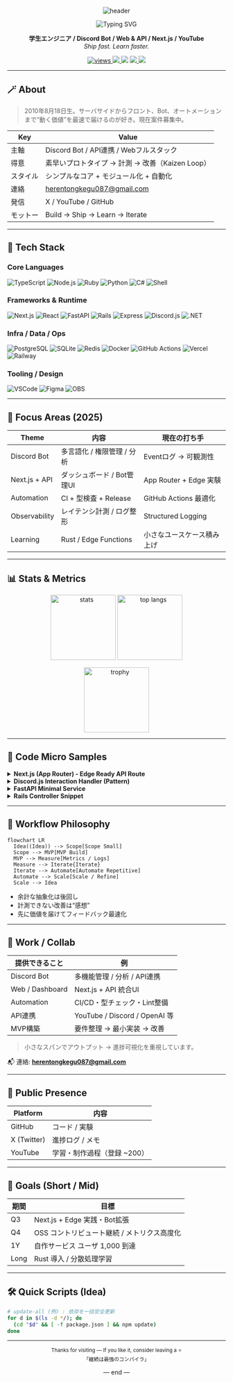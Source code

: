 <!--
README Styling Guide:
- 余計な外部リクエストが多いと読み込みが重くなるので必要に応じてコメントアウトして調整してください。
- SVGバナーやアニメーションは自作して差し替え可能です。
-->

<p align="center">
  <!-- Hero Banner (差し替え推奨) -->
  <img src="https://capsule-render.vercel.app/api?type=wave&color=0:4f46e5,100:9333ea&height=190&section=header&text=tanahiro2010&fontColor=ffffff&fontSize=60&animation=fadeIn&fontAlignY=35" alt="header" />
</p>

<p align="center">
  <img 
    src="https://readme-typing-svg.demolab.com?font=Fira+Code&duration=2500&pause=900&repeat=true&color=8B5CF6&center=true&vCenter=true&width=600&height=50&lines=%F0%9F%91%8B+Student+Engineer;Discord+Bots+%2B+Next.js+%2B+APIs;Build+%E2%86%92+Ship+%E2%86%92+Learn+%E2%86%92+Repeat" 
    alt="Typing SVG" />
</p>

<p align="center">
  <strong>学生エンジニア / Discord Bot / Web & API / Next.js / YouTube</strong><br/>
  <em>Ship fast. Learn faster.</em>
</p>

<p align="center">
  <a href="https://github.com/tanahiro2010">
    <img src="https://komarev.com/ghpvc/?username=tanahiro2010&style=flat&color=8b5cf6" alt="views" />
  </a>
  <a href="https://github.com/tanahiro2010?tab=followers">
    <img src="https://img.shields.io/github/followers/tanahiro2010?style=flat&label=Followers&color=6366f1" />
  </a>
  <!-- YouTube Channel ID に差し替え -->
  <img src="https://img.shields.io/badge/YouTube-~200_subs-ff0033?logo=youtube&logoColor=white" />
  <a href="https://x.com/tanahiro2010">
    <img src="https://img.shields.io/twitter/follow/tanahiro2010?style=flat&logo=x&color=0f1419" />
  </a>
  <img src="https://img.shields.io/badge/Status-Open%20for%20Work-10b981?style=flat&logo=rocket" />
</p>

---

## 🪄 About

> 2010年8月18日生。サーバサイドからフロント、Bot、オートメーションまで“動く価値”を最速で届けるのが好き。現在案件募集中。

| Key | Value |
|-----|-------|
| 主軸 | Discord Bot / API連携 / Webフルスタック |
| 得意 | 素早いプロトタイプ → 計測 → 改善（Kaizen Loop） |
| スタイル | シンプルなコア + モジュール化 + 自動化 |
| 連絡 | herentongkegu087@gmail.com |
| 発信 | X / YouTube / GitHub |
| モットー | Build → Ship → Learn → Iterate |

---

## 🧰 Tech Stack

### Core Languages
![TypeScript](https://img.shields.io/badge/TypeScript-3178C6?logo=typescript&logoColor=white)
![Node.js](https://img.shields.io/badge/Node.js-339933?logo=node.js&logoColor=white)
![Ruby](https://img.shields.io/badge/Ruby-CC342D?logo=ruby&logoColor=white)
![Python](https://img.shields.io/badge/Python-3776AB?logo=python&logoColor=white)
![C#](https://img.shields.io/badge/C%23-239120?logo=csharp&logoColor=white)
![Shell](https://img.shields.io/badge/Shell-4EAA25?logo=gnu-bash&logoColor=white)

### Frameworks & Runtime
![Next.js](https://img.shields.io/badge/Next.js-000000?logo=nextdotjs&logoColor=white)
![React](https://img.shields.io/badge/React-0d87c9?logo=react&logoColor=white)
![FastAPI](https://img.shields.io/badge/FastAPI-009688?logo=fastapi&logoColor=white)
![Rails](https://img.shields.io/badge/Rails-D30001?logo=rubyonrails&logoColor=white)
![Express](https://img.shields.io/badge/Express-444?logo=express&logoColor=white)
![Discord.js](https://img.shields.io/badge/discord.js-5865F2?logo=discord&logoColor=white)
![.NET](https://img.shields.io/badge/.NET-512BD4?logo=dotnet&logoColor=white)

### Infra / Data / Ops
![PostgreSQL](https://img.shields.io/badge/PostgreSQL-4169e1?logo=postgresql&logoColor=white)
![SQLite](https://img.shields.io/badge/SQLite-07405E?logo=sqlite&logoColor=white)
![Redis](https://img.shields.io/badge/Redis-DC382D?logo=redis&logoColor=white)
![Docker](https://img.shields.io/badge/Docker-2496ED?logo=docker&logoColor=white)
![GitHub Actions](https://img.shields.io/badge/GitHub_Actions-2671E5?logo=githubactions&logoColor=white)
![Vercel](https://img.shields.io/badge/Vercel-111111?logo=vercel&logoColor=white)
![Railway](https://img.shields.io/badge/Railway-0B0D15?logo=railway&logoColor=white)

### Tooling / Design
![VSCode](https://img.shields.io/badge/VS%20Code-007ACC?logo=visualstudiocode&logoColor=white)
![Figma](https://img.shields.io/badge/Figma-0AC97F?logo=figma&logoColor=white)
![OBS](https://img.shields.io/badge/OBS-302E31?logo=obsstudio&logoColor=white)

---

## 🔭 Focus Areas (2025)

| Theme | 内容 | 現在の打ち手 |
|-------|------|-------------|
| Discord Bot | 多言語化 / 権限管理 / 分析 | Eventログ → 可観測性 |
| Next.js + API | ダッシュボード / Bot管理UI | App Router + Edge 実験 |
| Automation | CI + 型検査 + Release | GitHub Actions 最適化 |
| Observability | レイテンシ計測 / ログ整形 | Structured Logging |
| Learning | Rust / Edge Functions | 小さなユースケース積み上げ |

---

## 📊 Stats & Metrics

<p align="center">
  <img height="150" src="https://github-readme-stats.vercel.app/api?username=tanahiro2010&show_icons=true&theme=tokyonight&hide_border=true&count_private=true" alt="stats" />
  <img height="150" src="https://github-readme-stats.vercel.app/api/top-langs/?username=tanahiro2010&layout=compact&theme=tokyonight&hide_border=true&langs_count=8" alt="top langs" />
</p>

<p align="center">
  <img height="150" src="https://github-profile-trophy.vercel.app/?username=tanahiro2010&theme=onedark&no-bg=true&no-frame=true&column=6" alt="trophy" />
</p>

<!-- 負荷軽減のため必要ならコメントアウト:
<p align="center">
  <img src="https://github-readme-activity-graph.vercel.app/graph?username=tanahiro2010&theme=tokyo-night&hide_border=true" alt="activity graph" />
</p>
-->

---

## 🧪 Code Micro Samples

<details>
<summary><strong>Next.js (App Router) - Edge Ready API Route</strong></summary>

```ts
// app/api/health/route.ts
export const runtime = 'edge';

export async function GET() {
  return new Response(JSON.stringify({ status: 'ok', time: Date.now() }), {
    headers: { 'Content-Type': 'application/json' }
  });
}
```
</details>

<details>
<summary><strong>Discord.js Interaction Handler (Pattern)</strong></summary>

```ts
import { ChatInputCommandInteraction } from 'discord.js';

export async function handlePing(interaction: ChatInputCommandInteraction) {
  const started = performance.now();
  await interaction.reply({ content: '🏓 Pong!', ephemeral: true });
  const ms = performance.now() - started;
  console.log('[PING]', ms.toFixed(2), 'ms');
}
```
</details>

<details>
<summary><strong>FastAPI Minimal Service</strong></summary>

```python
from fastapi import FastAPI
app = FastAPI()

@app.get("/metrics")
def metrics():
    return {"uptime_sec": 1234, "version": "0.1.0"}
```
</details>

<details>
<summary><strong>Rails Controller Snippet</strong></summary>

```ruby
class HealthController < ApplicationController
  def index
    render json: { ok: true, time: Time.now.utc.iso8601 }
  end
end
```
</details>

---

## 🔄 Workflow Philosophy

```mermaid
flowchart LR
  Idea((Idea)) --> Scope[Scope Small]
  Scope --> MVP[MVP Build]
  MVP --> Measure[Metrics / Logs]
  Measure --> Iterate{Iterate}
  Iterate --> Automate[Automate Repetitive]
  Automate --> Scale[Scale / Refine]
  Scale --> Idea
```

- 余計な抽象化は後回し
- 計測できない改善は“感想”
- 先に価値を届けてフィードバック最速化

---

## 🤝 Work / Collab

| 提供できること | 例 |
|----------------|----|
| Discord Bot | 多機能管理 / 分析 / API連携 |
| Web / Dashboard | Next.js + API 統合UI |
| Automation | CI/CD・型チェック・Lint整備 |
| API連携 | YouTube / Discord / OpenAI 等 |
| MVP構築 | 要件整理 → 最小実装 → 改善 |

> 小さなスパンでアウトプット → 進捗可視化を重視しています。

📬 連絡: **herentongkegu087@gmail.com**

---

## 📡 Public Presence

| Platform | 内容 |
|----------|------|
| GitHub | コード / 実験 |
| X (Twitter) | 進捗ログ / メモ |
| YouTube | 学習・制作過程（登録 ~200） |

---

## 🎯 Goals (Short / Mid)

| 期間 | 目標 |
|------|------|
| Q3 | Next.js + Edge 実践・Bot拡張 |
| Q4 | OSS コントリビュート継続 / メトリクス高度化 |
| 1Y | 自作サービス ユーザ 1,000 到達 |
| Long | Rust 導入 / 分散処理学習 |

---

## 🛠 Quick Scripts (Idea)

```bash
# update-all (例) : 依存を一括安全更新
for d in $(ls -d */); do
  (cd "$d" && [ -f package.json ] && npm update)
done
```

---

<p align="center">
  <sub>Thanks for visiting — If you like it, consider leaving a ⭐</sub><br/>
  <sub>「継続は最強のコンパイラ」</sub>
</p>

<!-- Footer minimalist separator -->
<p align="center">— end —</p>
